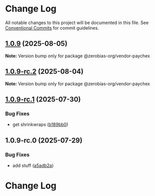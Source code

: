 # Change Log

All notable changes to this project will be documented in this file.
See [Conventional Commits](https://conventionalcommits.org) for commit guidelines.

## [1.0.9](https://github.com/zerobias-org/vendor/compare/@zerobias-org/vendor-paychex@1.0.9-rc.2...@zerobias-org/vendor-paychex@1.0.9) (2025-08-05)

**Note:** Version bump only for package @zerobias-org/vendor-paychex





## [1.0.9-rc.2](https://github.com/zerobias-org/vendor/compare/@zerobias-org/vendor-paychex@1.0.9-rc.1...@zerobias-org/vendor-paychex@1.0.9-rc.2) (2025-08-04)

**Note:** Version bump only for package @zerobias-org/vendor-paychex





## [1.0.9-rc.1](https://github.com/zerobias-org/vendor/compare/@zerobias-org/vendor-paychex@1.0.9-rc.0...@zerobias-org/vendor-paychex@1.0.9-rc.1) (2025-07-30)


### Bug Fixes

* get shrinkwraps ([b189bb0](https://github.com/zerobias-org/vendor/commit/b189bb0cf53ad66427530ccc0eab7824527942d3))





## 1.0.9-rc.0 (2025-07-29)


### Bug Fixes

* add stuff ([a5adb2a](https://github.com/zerobias-org/vendor/commit/a5adb2aecd0670c42e9077affecb6a047bf30fc6))





# Change Log
